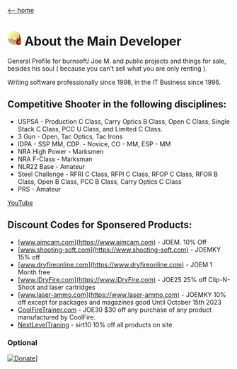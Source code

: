 [ <-- home](README.md)
# ![logo](img/BSLogo_32x32.png) About the Main Developer

General Profile for burnsoft/ Joe M. and public projects and things for sale, besides his soul ( because you can't sell what you are only renting ).

Writing software professionally since 1998, in the IT Business since 1996. 

## Competitive Shooter in the following disciplines:

* USPSA - Production C Class, Carry Optics B Class, Open C Class, Single Stack C Class, PCC U Class, and Limited C Class.
* 3 Gun - Open, Tac Optics, Tac Irons
* IDPA - SSP MM, CDP. - Novice, CO - MM, ESP - MM
* NRA High Power - Marksmen
* NRA F-Class - Marksman
* NLR22 Base - Amateur
* Steel Challenge - RFRI C Class, RFPI C Class, RFOP C Class, RFOR B Class, Open B Class, PCC B Class, Carry Optics C Class
* PRS - Amateur


[YouTube](http://jm.myguncollection.net)


## Discount Codes for Sponsered Products:

* [www.aimcam.com](https://www.aimcam.com) - JOEM. 10% Off
* [www.shooting-soft.com](https://www.shooting-soft.com) - JOEMKY  15% off 
* [www.dryfireonline.com](https://www.dryfireonline.com) - JOEM   1 Month free  
* [www.iDryFire.com](https://www.iDryFire.com) - JOE25    25% off Clip-N-Shoot and laser cartridges
* [www.laser-ammo.com](https://www.laser-ammo.com) - JOEMKY   10% off except for packages and magazines good Until October 15th 2023
* [CoolFireTrainer.com](https://coolfiretrainer.com) - JOE30   $30 off any purchase of any product manufactured by CoolFire.
* [NextLevelTraning](http://www.nextleveltraining.com/) - sirt10  10% off all products on site



### Optional

[![Donate](https://www.paypalobjects.com/en_US/i/btn/btn_donateCC_LG.gif)](https://www.paypal.com/cgi-bin/webscr?cmd=_s-xclick&hosted_button_id=JSW8XEMQVH4BE)]
